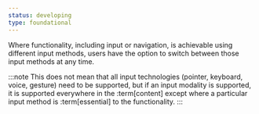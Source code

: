 ```yaml
---
status: developing
type: foundational
---
```


Where functionality, including input or navigation, is achievable using different input methods, users have the option to switch between those input methods at any time.

:::note
This does not mean that all input technologies (pointer, keyboard, voice, gesture) need to be supported, but if an input modality is supported, it is supported everywhere in the :term[content] except where a particular input method is :term[essential] to the functionality.
:::
